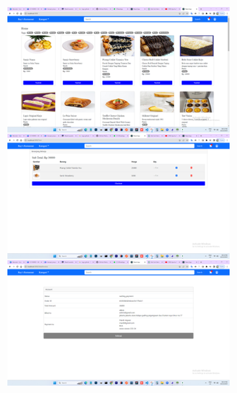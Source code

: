 ![Alt Text1](./img_readme/image1.png)
![Alt Text2](./img_readme/image2.png)
![Alt Text3](./img_readme/image3.png)